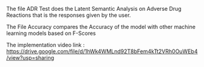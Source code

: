 The file ADR Test does the Latent Semantic Analysis on Adverse Drug Reactions that is the responses given by the user.

The File Accuracy compares the Accuracy of the model with other machine learning models based on F-Scores

The implementation video link : https://drive.google.com/file/d/1hWk4WMLnd92T8bFem4kTt2VRh0OuWEb4/view?usp=sharing
